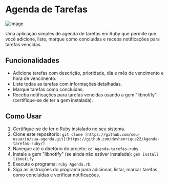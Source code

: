# Agenda de Tarefas

![image](https://github.com/devhenrique22/Agenda-tarefas-ruby/assets/14983121/ad72cc46-3e21-4a50-96d9-4e2b90d556f3)


Uma aplicação simples de agenda de tarefas em Ruby que permite que você adicione, liste, marque como concluídas e receba notificações para tarefas vencidas.

## Funcionalidades

- Adicione tarefas com descrição, prioridade, dia e mês de vencimento e hora de vencimento.
- Liste todas as tarefas com informações detalhadas.
- Marque tarefas como concluídas.
- Receba notificações para tarefas vencidas usando a gem "libnotify" (certifique-se de ter a gem instalada).

## Como Usar

1. Certifique-se de ter o Ruby instalado no seu sistema.
2. Clone este repositório: `git clone [https://github.com/seu-usuario/sua-agenda.git](https://github.com/devhenrique22/Agenda-tarefas-ruby/)`
3. Navegue até o diretório do projeto: `cd Agenda-tarefas-ruby`
4. Instale a gem "libnotify" (se ainda não estiver instalada): `gem install libnotify`
5. Execute o programa: `ruby Agenda.rb`
6. Siga as instruções do programa para adicionar, listar, marcar tarefas como concluídas e verificar notificações.



